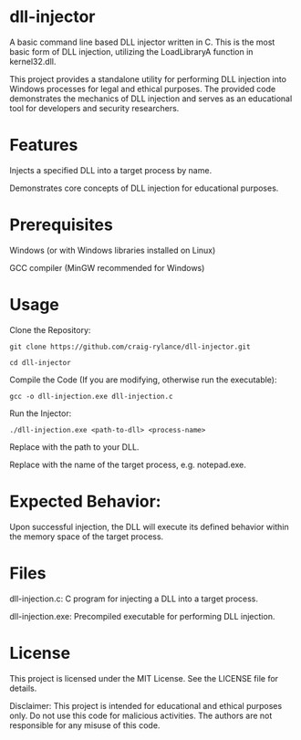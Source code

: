 # dll-injector
A basic command line based DLL injector written in C. This is the most basic form of DLL injection, utilizing the LoadLibraryA function in kernel32.dll.


This project provides a standalone utility for performing DLL injection into Windows processes for legal and ethical purposes. The provided code demonstrates the mechanics of DLL injection and serves as an educational tool for developers and security researchers.

# Features

Injects a specified DLL into a target process by name.

Demonstrates core concepts of DLL injection for educational purposes.

# Prerequisites

Windows (or with Windows libraries installed on Linux)

GCC compiler (MinGW recommended for Windows)

# Usage

Clone the Repository:

```git clone https://github.com/craig-rylance/dll-injector.git```  
  
```cd dll-injector```

Compile the Code (If you are modifying, otherwise run the executable):

```gcc -o dll-injection.exe dll-injection.c```

Run the Injector:

```./dll-injection.exe <path-to-dll> <process-name>```

Replace <path-to-dll> with the path to your DLL.

Replace <process-name> with the name of the target process, e.g. notepad.exe.

# Expected Behavior:
Upon successful injection, the DLL will execute its defined behavior within the memory space of the target process.

# Files

dll-injection.c: C program for injecting a DLL into a target process.

dll-injection.exe: Precompiled executable for performing DLL injection.

# License

This project is licensed under the MIT License. See the LICENSE file for details.

Disclaimer: This project is intended for educational and ethical purposes only. Do not use this code for malicious activities. The authors are not responsible for any misuse of this code.
